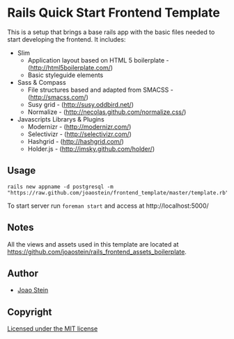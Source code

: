 # Rails Quick Start Frontend Template

This is a setup that brings a base rails app with the basic files needed to start developing the frontend. It includes:

* Slim
  * Application layout based on HTML 5 boilerplate - (http://html5boilerplate.com/)
  * Basic styleguide elements
* Sass & Compass
  * File structures based and adapted from SMACSS - (http://smacss.com/)
  * Susy grid - (http://susy.oddbird.net/)
  * Normalize - (http://necolas.github.com/normalize.css/)
* Javascripts Librarys & Plugins
  * Modernizr - (http://modernizr.com/)
  * Selectivizr - (http://selectivizr.com/)
  * Hashgrid - (http://hashgrid.com/)
  * Holder.js - (http://imsky.github.com/holder/)

## Usage

    rails new appname -d postgresql -m "https://raw.github.com/joaostein/frontend_template/master/template.rb"

To start server run `foreman start` and access at http://localhost:5000/

## Notes

All the views and assets used in this template are located at https://github.com/joaostein/rails_frontend_assets_boilerplate.

## Author

* [Joao Stein](http://twitter.com/joaostein)

## Copyright

[Licensed under the MIT license](http://www.opensource.org/licenses/mit-license.php)
